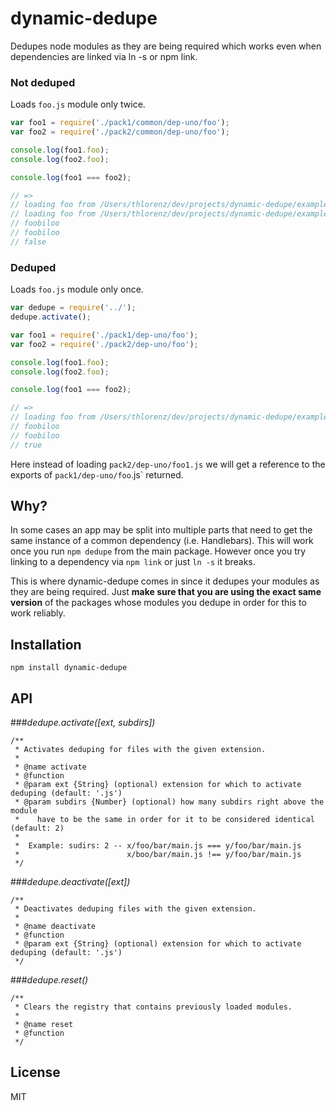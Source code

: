 # dynamic-dedupe

Dedupes node modules as they are being required  which works even when dependencies are linked via ln -s or npm link.

### Not deduped 

Loads `foo.js` module only twice.

```js
var foo1 = require('./pack1/common/dep-uno/foo');
var foo2 = require('./pack2/common/dep-uno/foo');

console.log(foo1.foo);
console.log(foo2.foo);

console.log(foo1 === foo2);

// =>
// loading foo from /Users/thlorenz/dev/projects/dynamic-dedupe/example/pack1/common/dep-uno
// loading foo from /Users/thlorenz/dev/projects/dynamic-dedupe/example/pack2/common/dep-uno
// foobiloo
// foobiloo
// false
```

### Deduped

Loads `foo.js` module only once.

```js
var dedupe = require('../');
dedupe.activate();

var foo1 = require('./pack1/dep-uno/foo');
var foo2 = require('./pack2/dep-uno/foo');

console.log(foo1.foo);
console.log(foo2.foo);

console.log(foo1 === foo2);

// =>
// loading foo from /Users/thlorenz/dev/projects/dynamic-dedupe/example/pack1/common/dep-uno
// foobiloo
// foobiloo
// true
```

Here instead of loading `pack2/dep-uno/foo1.js` we will get a reference to the exports of `pack1/dep-uno/foo`.js`
returned.


## Why?

In some cases an app may be split into multiple parts that need to get the same instance of a common dependency (i.e.
Handlebars). This will work once you run `npm dedupe` from the main package. However once you try linking to a
dependency via `npm link` or just `ln -s` it breaks.

This is where dynamic-dedupe comes in since it dedupes your modules as they are being required. Just **make sure that
you are using the exact same version** of the packages whose modules you dedupe in order for this to work reliably.

## Installation

    npm install dynamic-dedupe

## API

###*dedupe.activate([ext, subdirs])*

```
/**
 * Activates deduping for files with the given extension.
 * 
 * @name activate
 * @function
 * @param ext {String} (optional) extension for which to activate deduping (default: '.js')
 * @param subdirs {Number} (optional) how many subdirs right above the module
 *    have to be the same in order for it to be considered identical  (default: 2)
 *
 *  Example: sudirs: 2 -- x/foo/bar/main.js === y/foo/bar/main.js
 *                        x/boo/bar/main.js !== y/foo/bar/main.js
 */
```

###*dedupe.deactivate([ext])*

```
/**
 * Deactivates deduping files with the given extension.
 * 
 * @name deactivate
 * @function
 * @param ext {String} (optional) extension for which to activate deduping (default: '.js')
 */
```

###*dedupe.reset()*

```
/**
 * Clears the registry that contains previously loaded modules.
 * 
 * @name reset
 * @function
 */
```

## License

MIT
